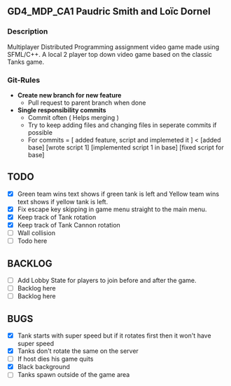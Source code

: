 ## GD4_MDP_CA1 Paudric Smith and Loïc Dornel

### Description
Multiplayer Distributed Programming assignment video game made using SFML/C++.
A local 2 player top down video game based on the classic Tanks game.

### Git-Rules
- **Create new branch for new feature**
	- Pull request to parent branch when done
- **Single responsibility commits**
	- Commit often ( Helps merging )
	- Try to keep adding files and changing files in seperate commits if possible
	- For commits = [ added feature, script and implemeted it ] < [added base] [wrote script 1] [implemented script 1 in base] [fixed script for base]

## TODO
- [x] Green team wins text shows if green tank is left and Yellow team wins text shows if yellow tank is left.
- [x] Fix escape key skipping in game menu straight to the main menu.
- [x] Keep track of Tank rotation
- [x] Keep track of Tank Cannon rotation
- [ ] Wall collision
- [ ] Todo here

## BACKLOG
- [ ] Add Lobby State for players to join before and after the game.
- [ ] Backlog here
- [ ] Backlog here

## BUGS
- [x] Tank starts with super speed but if it rotates first then it won't have super speed
- [x] Tanks don't rotate the same on the server
- [ ] If host dies his game quits
- [x] Black background
- [ ] Tanks spawn outside of the game area
